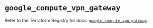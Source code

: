 # `google_compute_vpn_gateway`

Refer to the Terraform Registry for docs: [`google_compute_vpn_gateway`](https://registry.terraform.io/providers/hashicorp/google-beta/6.33.0/docs/resources/google_compute_vpn_gateway).
